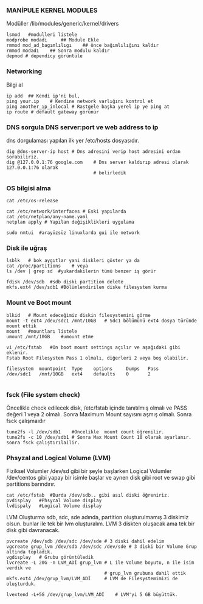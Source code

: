
### MANİPULE KERNEL MODULES
Modüller /lib/modules/generic/kernel/drivers

```
lsmod	#modulleri listele
modprobe modadı 	## Module Ekle
rmmod mod_ad_bagımlılıgı	## önce bağımlılığını kaldır
rmmod modadı	## Sonra modulu kaldır
depmod # dependicy görüntüle 

```
### Networking
Bilgi al
```
ip add	## Kendi ip'ni bul, 
ping your.ip 	# Kendine network varlığını kontrol et
ping another_ıp_inlocal	# Rastgele başka yerel ip ye ping at 
ip route # default gateway görünür
```

### DNS sorgula DNS server:port ve web address to ip
dns dorgulaması yapılan ilk yer /etc/hosts dosyasıdır. 
```
dig @dns-server-ip host	# Dns adresini verip host adresini ordan sorabiliriz.
dig @127.0.0.1:76 google.com	# Dns server kaldırıp adresi olarak 127.0.0.1:76 olarak 
								# belirledik
```

### OS bilgisi alma

```
cat /etc/os-release

cat /etc/network/interfaces	# Eski yapılarda
cat /etc/netplan/any-name.yaml 
netplan apply # Yapılan değişiklikleri uygulama

sudo nmtui	#arayüzsüz linuxlarda gui ile network
```

### Disk ile uğraş

```
lsblk	# bok aygıtlar yani diskleri göster ya da
cat /proc/partitions	# veya
ls /dev | grep sd  #yukardakilerin tümü benzer iş görür

fdisk /dev/sdb	#sdb diski partition delete
mkfs.ext4 /dev/sdb1	#Bölümlendirilen diske filesystem kurma
```

### Mount ve Boot mount


```
blkid 	# Mount edeceğimiz diskin filesystemini görme
mount -t ext4 /dev/sdc1 /mnt/10GB	# Sdc1 bölümünü ext4 dosya türünde mount ettik
mount	#mountları listele
umount /mnt/10GB	#umount etme

vi /etc/fstab	#On boot mount settings açılır ve aşağıdaki gibi eklenir.
Fstab Root Filesystem Pass 1 olmalı, diğerleri 2 veya boş olabilir.
 
filesystem	mountpoint	Type	options		Dumps	Pass
/dev/sdc1	/mnt/10GB	ext4	defaults	0		2


```


### fsck (File system check)
Öncelikle check edilecek disk, /etc/fstab içinde tanıtılmış olmalı ve
PASS değeri 1 veya 2 olmalı. Sonra Maximum Mount sayısını aşmış olmalı. 
Sonra fsck çalışmaıdır

```
tune2fs -l /dev/sdb1	#Öncelikle  mount count öğrenilir.
tune2fs -c 10 /dev/sdb1	# Sonra Max Mount Count 10 olarak ayarlanır.
sonra fsck çalıştırılailir.

```

### Phsyzal and Logical Volume (LVM)
Fiziksel Volumler /dev/sd gibi bir şeyle başlarken 
Logical Volumler /dev/centos gibi yapay bir isimle başlar ve
aynen disk gibi root ve swap gibi partitions barındırır.

```
cat /etc/fstab	#Burda /dev/sdb.. gibi asıl diski öğreniriz. 
pvdisplay	#Phsycal Volume display
lvdispaly	#Logical Volume display 
```
LVM Oluşturma
sdb, sdc, sde adında, partition oluşturulmamış 3 diskimiz olsun.
bunlar ile tek bir lvm oluşturalım. LVM 3 diskten oluşacak ama
tek bir disk gibi davranacak.  

```
pvcreate /dev/sdb /dev/sdc /dev/sde # 3 diski dahil edelim 
vgcreate grup_lvm /dev/sdb /dev/sdc /dev/sde # 3 diski bir Volume Grup altında topladık.
vgdisplay 	# Grubu görüntüledik
lvcreate -L 20G -n LVM_ADİ grup_lvm # L ile Volume boyutu, n ile isim verdik ve 
									# grup_lvm grubuna dahil ettik
mkfs.ext4 /dev/grup_lvm/LVM_ADİ 	# LVM de Filesystemimizi de oluşturduk. 

lvextend -L+5G /dev/grup_lvm/LVM_ADİ	# LVM'yi 5 GB büyüttük.
```







